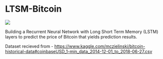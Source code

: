 # LTSM-Bitcoin
![](https://img.shields.io/badge/MachineLearning-LSTM-blue.svg)

Building a Recurrent Neural Network with Long Short Term Memory (LSTM) layers to predict the price of Bitcoin that yields prediction results.


Dataset recieved from - https://www.kaggle.com/mczielinski/bitcoin-historical-data#coinbaseUSD_1-min_data_2014-12-01_to_2018-06-27.csv
